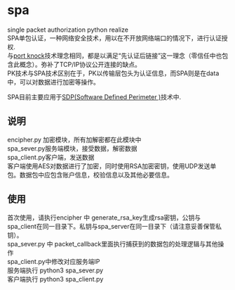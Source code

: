# spa
single packet authorization python realize<br>
SPA单包认证，一种网络安全技术，用以在不开放网络端口的情况下，进行认证授权.<br>
与[port knock](https://github.com/small-eight/portknock)技术理念相同，都是以满足“先认证后链接”这一理念（零信任中也包含此概念）。弥补了TCP/IP协议公开连接的缺点。<br>
PK技术与SPA技术区别在于，PK以传输层包头为认证信息，而SPA则是在data中，可以对数据进行加密等操作。<br>

SPA目前主要应用于[SDP(Software Defined Perimeter )](https://github.com/small-eight/SDP)技术中.

## 说明
encipher.py 加密模块，所有加解密都在此模块中<br>
spa_sever.py服务端模块，接受数据，解密数据<br>
spa_client.py客户端，发送数据<br>
客户端使用AES对数据进行了加密，同时使用RSA加密密钥，使用UDP发送单包。数据包中应包含账户信息，校验信息以及其他必要信息。

## 使用
首次使用，请执行encipher 中 generate_rsa_key生成rsa密钥，公钥与spa_client在同一目录下。私钥与spa_server在同一目录下（请注意妥善保管私钥）。<br>
spa_sever.py 中 packet_callback里面执行捕获到的数据包的处理逻辑与其他操作<br>
spa_client.py中修改对应服务端IP<br>
服务端执行 python3 spa_sever.py<br>
客户端执行 python3 spa_client.py  
